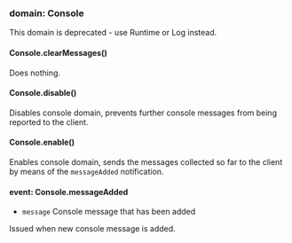 
### domain: Console

This domain is deprecated - use Runtime or Log instead.

#### Console.clearMessages()

Does nothing.

#### Console.disable()

Disables console domain, prevents further console messages from being reported to the client.

#### Console.enable()

Enables console domain, sends the messages collected so far to the client by means of the
`messageAdded` notification.

#### event: Console.messageAdded
- `message` <ConsoleMessage> Console message that has been added

Issued when new console message is added.